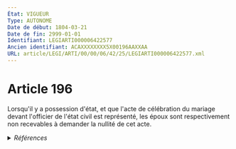 ```yaml
---
État: VIGUEUR
Type: AUTONOME
Date de début: 1804-03-21
Date de fin: 2999-01-01
Identifiant: LEGIARTI000006422577
Ancien identifiant: ACAXXXXXXXX5X00196AAXXAA
URL: article/LEGI/ARTI/00/00/06/42/25/LEGIARTI000006422577.xml
---
```


<h1>Article 196</h1>

Lorsqu'il y a possession d'état, et que l'acte de célébration du mariage devant
l'officier de l'état civil est représenté, les époux sont respectivement non
recevables à demander la nullité de cet acte.


<details>
  <summary><em>Références</em></summary>

  <h2>Références faites par l'article</h2>
  
  <ul>
    <li>
      CODIFICATION source Loi 1803-03-14
    </li>
    <li>
      CREATION source Loi 1803-03-17 promulguée le 27 mars 1803
    </li>
  </ul>
</details>
